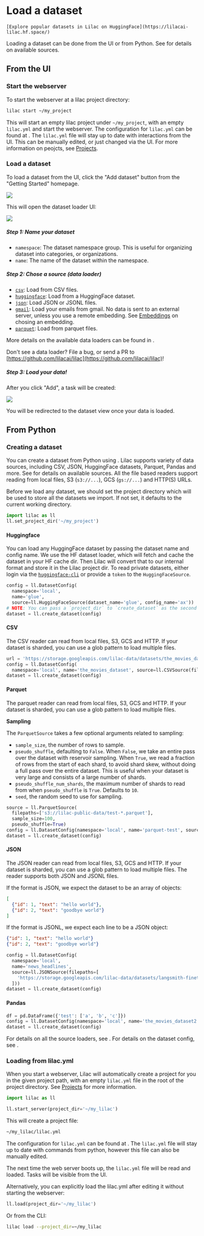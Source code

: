 # Load a dataset

```{tip}
[Explore popular datasets in Lilac on HuggingFace](https://lilacai-lilac.hf.space/)
```

Loading a dataset can be done from the UI or from Python. See [](#lilac.sources) for details on
available sources.

## From the UI

### Start the webserver

To start the webserver at a lilac project directory:

```sh
lilac start ~/my_project
```

This will start an empty lilac project under `~/my_project`, with an empty `lilac.yml` and start the
webserver. The configuration for `lilac.yml` can be found at [](#Config). The `lilac.yml` file will
stay up to date with interactions from the UI. This can be manually edited, or just changed via the
UI. For more information on peojcts, see [Projects](../projects/projects.md).

### Load a dataset

To load a dataset from the UI, click the "Add dataset" button from the "Getting Started" homepage.

<img src="../_static/dataset/dataset_getting_started.png"></img>

This will open the dataset loader UI:

<img src="../_static/dataset/dataset_load.png"></img>

##### Step 1: Name your dataset

- `namespace`: The dataset namespace group. This is useful for organizing dataset into categories,
  or organizations.
- `name`: The name of the dataset within the namespace.

##### Step 2: Chose a source (data loader)

- [`csv`](#lilac.sources.CSVSource): Load from CSV files.
- [`huggingface`](#lilac.sources.HuggingFaceSource): Load from a HuggingFace dataset.
- [`json`](#lilac.sources.JSONSource): Load JSON or JSONL files.
- [`gmail`](#lilac.sources.GmailSource): Load your emails from gmail. No data is sent to an external
  server, unless you use a remote embedding. See [Embeddings](../embeddings/embeddings.md) on
  chosing an embedding.
- [`parquet`](#lilac.sources.ParquetSource): Load from parquet files.

More details on the available data loaders can be found in [](#lilac.sources).

Don't see a data loader? File a bug, or send a PR to
[https://github.com/lilacai/lilac](https://github.com/lilacai/lilac)!

##### Step 3: Load your data!

After you click "Add", a task will be created:

<img src="../_static/dataset/dataset_load_tasks.png"></img>

You will be redirected to the dataset view once your data is loaded.

## From Python

### Creating a dataset

You can create a dataset from Python using [](#lilac.create_dataset). Lilac supports variety of data
sources, including CSV, JSON, HuggingFace datasets, Parquet, Pandas and more. See [](#lilac.sources)
for details on available sources. All the file based readers support reading from local files, S3
(`s3://...`), GCS (`gs://...`) and HTTP(S) URLs.

Before we load any dataset, we should set the project directory which will be used to store all the
datasets we import. If not set, it defaults to the current working directory.

```python
import lilac as ll
ll.set_project_dir('~/my_project')
```

#### Huggingface

You can load any HuggingFace dataset by passing the dataset name and config name. We use the HF
dataset loader, which will fetch and cache the dataset in your HF cache dir. Then Lilac will convert
that to our internal format and store it in the Lilac project dir. To read private datasets, either
login via the [`huggingface-cli`](https://huggingface.co/docs/huggingface_hub/quick-start#login) or
provide a `token` to the `HuggingFaceSource`.

```python
config = ll.DatasetConfig(
  namespace='local',
  name='glue',
  source=ll.HuggingFaceSource(dataset_name='glue', config_name='ax'))
# NOTE: You can pass a `project_dir` to `create_dataset` as the second argument.
dataset = ll.create_dataset(config)
```

#### CSV

The CSV reader can read from local files, S3, GCS and HTTP. If your dataset is sharded, you can use
a glob pattern to load multiple files.

```python
url = 'https://storage.googleapis.com/lilac-data/datasets/the_movies_dataset/the_movies_dataset.csv'
config = ll.DatasetConfig(
  namespace='local', name='the_movies_dataset', source=ll.CSVSource(filepaths=[url]))
dataset = ll.create_dataset(config)
```

#### Parquet

The parquet reader can read from local files, S3, GCS and HTTP. If your dataset is sharded, you can
use a glob pattern to load multiple files.

**Sampling**

The `ParquetSource` takes a few optional arguments related to sampling:

- `sample_size`, the number of rows to sample.
- `pseudo_shuffle`, defaulting to `False`. When `False`, we take an entire pass over the dataset
  with reservoir sampling. When `True`, we read a fraction of rows from the start of each shard, to
  avoid shard skew, without doing a full pass over the entire dataset. This is useful when your
  dataset is very large and consists of a large number of shards.
- `pseudo_shuffle_num_shards`, the maximum number of shards to read from when `pseudo_shuffle` is
  `True`. Defaults to `10`.
- `seed`, the random seed to use for sampling.

```python
source = ll.ParquetSource(
  filepaths=['s3://lilac-public-data/test-*.parquet'],
  sample_size=100,
  pseudo_shuffle=True)
config = ll.DatasetConfig(namespace='local', name='parquet-test', source=source)
dataset = ll.create_dataset(config)
```

#### JSON

The JSON reader can read from local files, S3, GCS and HTTP. If your dataset is sharded, you can use
a glob pattern to load multiple files. The reader supports both JSON and JSONL files.

If the format is JSON, we expect the dataset to be an array of objects:

```json
[
  {"id": 1, "text": "hello world"},
  {"id": 2, "text": "goodbye world"}
]
```

If the format is JSONL, we expect each line to be a JSON object:

```json
{"id": 1, "text": "hello world"}
{"id": 2, "text": "goodbye world"}
```

```python
config = ll.DatasetConfig(
  namespace='local',
  name='news_headlines',
  source=ll.JSONSource(filepaths=[
    'https://storage.googleapis.com/lilac-data/datasets/langsmith-finetuning-rag/rag.jsonl'
  ]))
dataset = ll.create_dataset(config)
```

#### Pandas

```python
df = pd.DataFrame({'test': ['a', 'b', 'c']})
config = ll.DatasetConfig(namespace='local', name='the_movies_dataset2', source=ll.PandasSource(df))
dataset = ll.create_dataset(config)
```

For details on all the source loaders, see [](#lilac.sources). For details on the dataset config,
see [](#lilac.DatasetConfig).

### Loading from lilac.yml

When you start a webserver, Lilac will automatically create a project for you in the given project
path, with an empty `lilac.yml` file in the root of the project directory. See
[Projects](../projects/projects.md) for more information.

```python
import lilac as ll

ll.start_server(project_dir='~/my_lilac')
```

This will create a project file:

```sh
~/my_lilac/lilac.yml
```

The configuration for `lilac.yml` can be found at [](#Config). The `lilac.yml` file will stay up to
date with commands from python, however this file can also be manually edited.

The next time the web server boots up, the `lilac.yml` file will be read and loaded. Tasks will be
visible from the UI.

Alternatively, you can explicitly load the lilac.yml after editing it without starting the
webserver:

```python
ll.load(project_dir='~/my_lilac')
```

Or from the CLI:

```sh
lilac load --project_dir=~/my_lilac
```
